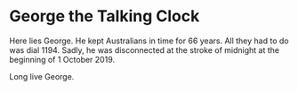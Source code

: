 # George the Talking Clock

Here lies George. He kept Australians in time for 66 years. All they had to do was dial 1194. Sadly, he was disconnected at the stroke of midnight at the beginning of 1 October 2019.

Long live George.